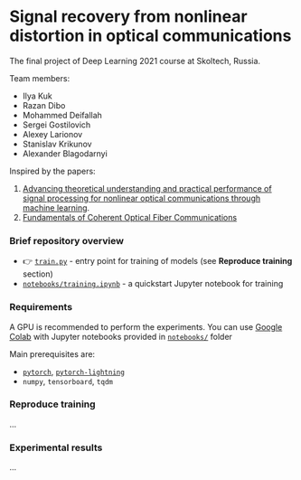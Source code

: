 # Signal recovery from nonlinear distortion in optical communications
The final project of Deep Learning 2021 course at Skoltech, Russia.

Team members:
* Ilya Kuk
* Razan Dibo
* Mohammed Deifallah
* Sergei Gostilovich
* Alexey Larionov
* Stanislav Krikunov
* Alexander Blagodarnyi

Inspired by the papers:

1. [Advancing theoretical understanding and practical performance of signal processing for nonlinear optical communications through machine learning](https://www.nature.com/articles/s41467-020-17516-7).
2. [Fundamentals of Coherent Optical Fiber Communications ](https://www.osapublishing.org/jlt/abstract.cfm?URI=jlt-34-1-157)

### Brief repository overview
* 👉 [`train.py`](train.py) - entry point for training of models (see
  **Reproduce training** section)
* [`notebooks/training.ipynb`](notebooks/training.ipynb) - a quickstart Jupyter
  notebook for training

### Requirements
A GPU is recommended to perform the experiments. You can use [Google
Colab](colab.research.google.com) with Jupyter notebooks provided in
[`notebooks/`](notebooks/) folder

Main prerequisites are:

- [`pytorch`](http://pytorch.org/), [`pytorch-lightning`](https://www.pytorchlightning.ai/)
- `numpy`, `tensorboard`, `tqdm`


<!TODO:
For convenience, a ready to use conda [environment](environment.yml) is provided. 
To create a new python environment with all the required packages, you can run:
```shell
conda env create -f environment.yml
conda activate dyconv
```
!>

### Reproduce training
...
### Experimental results
...
